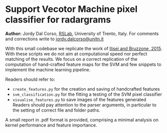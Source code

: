 # Support Vecotor Machine pixel classifier for radargrams
**Author:** Jordy Dal Corso, [RSLab](https://rslab-tech.disi.unitn.it), University of Trento, Italy. For comments and corrections write to jordy.dalcorso@unitn.it

With this small codebase we replicate the work of [Ilisei and Bruzzone, 2015](https://ieeexplore.ieee.org/document/7001584). With these scripts we do not aim at computational speed nor perfect matching of the results. We focus on a correct replication of the computation of hand-crafted feature maps for the SVM and few snippets to implement the machine learning pipeline.

Readers should refer to:
* `create_features.py` for the creation and saving of handcrafted features
* `svm_classification.py` for the fitting a testing of the SVM pixel classifier
* `visualise_features.py` to save images of the features generated
Readers should pay attention to the parser arguments, in particular to the setting of correct file and folder paths.

A small report in .pdf format is provided, comprising a minimal analysis on kernel performance and feature importance.